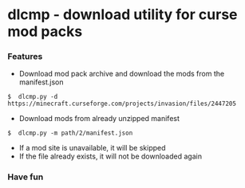 # dlcmp - download utility for curse mod packs
### Features
* Download mod pack archive and download the mods from the manifest.json  
```
$  dlcmp.py -d https://minecraft.curseforge.com/projects/invasion/files/2447205
```
* Download mods from already unzipped manifest  
```
$  dlcmp.py -m path/2/manifest.json
```
* If a mod site is unavailable, it will be skipped
* If the file already exists, it will not be downloaded again  

### Have fun